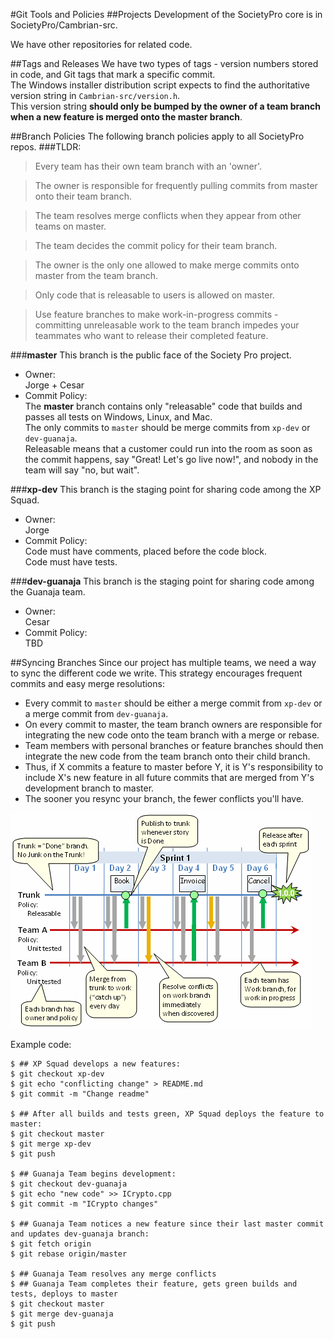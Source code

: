 #Git Tools and Policies
##Projects
Development of the SocietyPro core is in SocietyPro/Cambrian-src.

We have other repositories for related code. 

##Tags and Releases
We have two types of tags - version numbers stored in code, and Git tags that mark a specific commit.  
The Windows installer distribution script expects to find the authoritative version string in `Cambrian-src/version.h`.  
This version string **should only be bumped by the owner of a team branch when a new feature is merged onto the master branch**.

##Branch Policies
The following branch policies apply to all SocietyPro repos.
###TLDR:  
>Every team has their own team branch with an 'owner'.

>The owner is responsible for frequently pulling commits from master onto their team branch.

>The team resolves merge conflicts when they appear from other teams on master.

>The team decides the commit policy for their team branch.  

>The owner is the only one allowed to make merge commits onto master from the team branch.

>Only code that is releasable to users is allowed on master.

>Use feature branches to make work-in-progress commits - committing unreleasable work to the team branch impedes your teammates who want to release their completed feature.

###**master**
This branch is the public face of the Society Pro project.
* Owner:  
  Jorge + Cesar  
* Commit Policy:  
  The **master** branch contains only "releasable" code that builds and passes all tests on Windows, Linux, and Mac.  
  The only commits to `master` should be merge commits from `xp-dev` or `dev-guanaja`.  
  Releasable means that a customer could run into the room as soon as the commit happens, say "Great! Let's go live now!", and nobody in the team will say "no, but wait".

###**xp-dev**
This branch is the staging point for sharing code among the XP Squad.
* Owner:  
  Jorge
* Commit Policy:  
  Code must have comments, placed before the code block.  
  Code must have tests.

###**dev-guanaja**
This branch is the staging point for sharing code among the Guanaja team.
* Owner:  
  Cesar
* Commit Policy:  
  TBD


##Syncing Branches
Since our project has multiple teams, we need a way to sync the different code we write.
This strategy encourages frequent commits and easy merge resolutions:

* Every commit to `master` should be either a merge commit from `xp-dev` or a merge commit from `dev-guanaja`.
* On every commit to master, the team branch owners are responsible for integrating the new code onto the team branch with a merge or rebase.
* Team members with personal branches or feature branches should then integrate the new code from the team branch onto their child branch.
* Thus, if X commits a feature to master before Y, it is Y's responsibility to include X's new feature in all future commits that are merged from Y's development branch to master.
* The sooner you resync your branch, the fewer conflicts you'll have.

<img src="assets/images/multi-team-sourcecontrol.gif"/>

Example code:

    $ ## XP Squad develops a new features:
    $ git checkout xp-dev
    $ git echo "conflicting change" > README.md
    $ git commit -m "Change readme"
    
    $ ## After all builds and tests green, XP Squad deploys the feature to master:
    $ git checkout master
    $ git merge xp-dev
    $ git push
    
    $ ## Guanaja Team begins development: 
    $ git checkout dev-guanaja
    $ git echo "new code" >> ICrypto.cpp
    $ git commit -m "ICrypto changes"
    
    $ ## Guanaja Team notices a new feature since their last master commit and updates dev-guanaja branch:
    $ git fetch origin
    $ git rebase origin/master
    
    $ ## Guanaja Team resolves any merge conflicts
    $ ## Guanaja Team completes their feature, gets green builds and tests, deploys to master
    $ git checkout master
    $ git merge dev-guanaja
    $ git push

